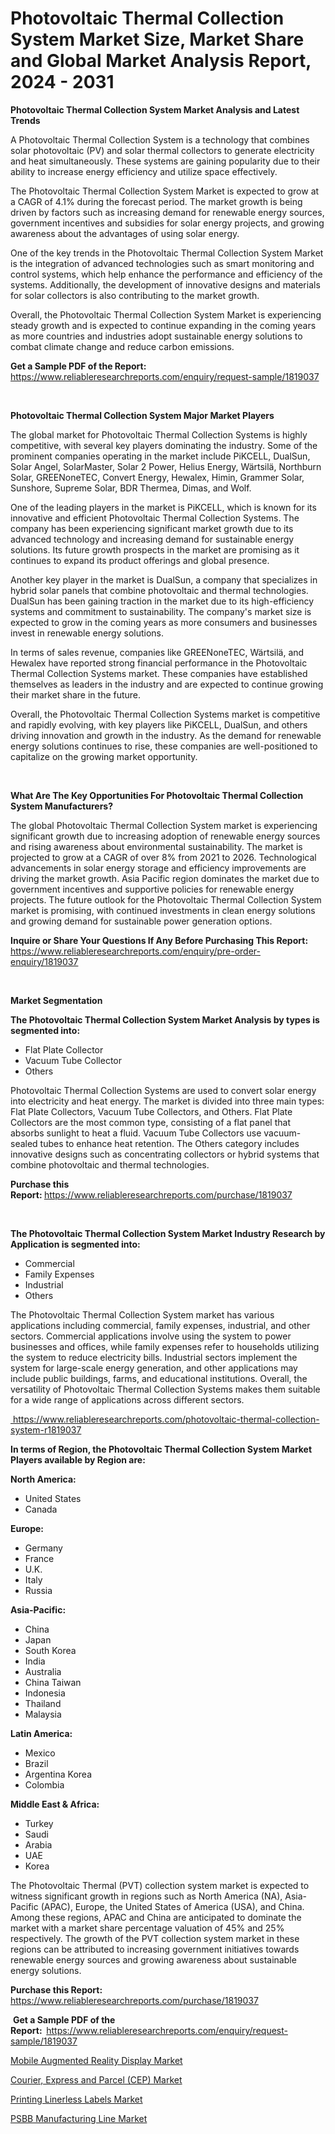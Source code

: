 <p><h1>Photovoltaic Thermal Collection System Market Size, Market Share and Global Market Analysis Report, 2024 - 2031</h1></p><p><strong>Photovoltaic Thermal Collection System Market Analysis and Latest Trends</strong></p>
<p><p>A Photovoltaic Thermal Collection System is a technology that combines solar photovoltaic (PV) and solar thermal collectors to generate electricity and heat simultaneously. These systems are gaining popularity due to their ability to increase energy efficiency and utilize space effectively.</p><p>The Photovoltaic Thermal Collection System Market is expected to grow at a CAGR of 4.1% during the forecast period. The market growth is being driven by factors such as increasing demand for renewable energy sources, government incentives and subsidies for solar energy projects, and growing awareness about the advantages of using solar energy.</p><p>One of the key trends in the Photovoltaic Thermal Collection System Market is the integration of advanced technologies such as smart monitoring and control systems, which help enhance the performance and efficiency of the systems. Additionally, the development of innovative designs and materials for solar collectors is also contributing to the market growth.</p><p>Overall, the Photovoltaic Thermal Collection System Market is experiencing steady growth and is expected to continue expanding in the coming years as more countries and industries adopt sustainable energy solutions to combat climate change and reduce carbon emissions.</p></p>
<p><strong>Get a Sample PDF of the Report:&nbsp;</strong> <a href="https://www.reliableresearchreports.com/enquiry/request-sample/1819037">https://www.reliableresearchreports.com/enquiry/request-sample/1819037</a></p>
<p>&nbsp;</p>
<p><strong>Photovoltaic Thermal Collection System Major Market Players</strong></p>
<p><p>The global market for Photovoltaic Thermal Collection Systems is highly competitive, with several key players dominating the industry. Some of the prominent companies operating in the market include PiKCELL, DualSun, Solar Angel, SolarMaster, Solar 2 Power, Helius Energy, Wärtsilä, Northburn Solar, GREENoneTEC, Convert Energy, Hewalex, Himin, Grammer Solar, Sunshore, Supreme Solar, BDR Thermea, Dimas, and Wolf.</p><p>One of the leading players in the market is PiKCELL, which is known for its innovative and efficient Photovoltaic Thermal Collection Systems. The company has been experiencing significant market growth due to its advanced technology and increasing demand for sustainable energy solutions. Its future growth prospects in the market are promising as it continues to expand its product offerings and global presence.</p><p>Another key player in the market is DualSun, a company that specializes in hybrid solar panels that combine photovoltaic and thermal technologies. DualSun has been gaining traction in the market due to its high-efficiency systems and commitment to sustainability. The company's market size is expected to grow in the coming years as more consumers and businesses invest in renewable energy solutions.</p><p>In terms of sales revenue, companies like GREENoneTEC, Wärtsilä, and Hewalex have reported strong financial performance in the Photovoltaic Thermal Collection Systems market. These companies have established themselves as leaders in the industry and are expected to continue growing their market share in the future.</p><p>Overall, the Photovoltaic Thermal Collection Systems market is competitive and rapidly evolving, with key players like PiKCELL, DualSun, and others driving innovation and growth in the industry. As the demand for renewable energy solutions continues to rise, these companies are well-positioned to capitalize on the growing market opportunity.</p></p>
<p>&nbsp;</p>
<p><strong>What Are The Key Opportunities For Photovoltaic Thermal Collection System Manufacturers?</strong></p>
<p><p>The global Photovoltaic Thermal Collection System market is experiencing significant growth due to increasing adoption of renewable energy sources and rising awareness about environmental sustainability. The market is projected to grow at a CAGR of over 8% from 2021 to 2026. Technological advancements in solar energy storage and efficiency improvements are driving the market growth. Asia Pacific region dominates the market due to government incentives and supportive policies for renewable energy projects. The future outlook for the Photovoltaic Thermal Collection System market is promising, with continued investments in clean energy solutions and growing demand for sustainable power generation options.</p></p>
<p><strong>Inquire or Share Your Questions If Any Before Purchasing This Report:</strong> <a href="https://www.reliableresearchreports.com/enquiry/pre-order-enquiry/1819037">https://www.reliableresearchreports.com/enquiry/pre-order-enquiry/1819037</a></p>
<p>&nbsp;</p>
<p><strong>Market Segmentation</strong></p>
<p><strong>The Photovoltaic Thermal Collection System Market Analysis by types is segmented into:</strong></p>
<p><ul><li>Flat Plate Collector</li><li>Vacuum Tube Collector</li><li>Others</li></ul></p>
<p><p>Photovoltaic Thermal Collection Systems are used to convert solar energy into electricity and heat energy. The market is divided into three main types: Flat Plate Collectors, Vacuum Tube Collectors, and Others. Flat Plate Collectors are the most common type, consisting of a flat panel that absorbs sunlight to heat a fluid. Vacuum Tube Collectors use vacuum-sealed tubes to enhance heat retention. The Others category includes innovative designs such as concentrating collectors or hybrid systems that combine photovoltaic and thermal technologies.</p></p>
<p><strong>Purchase this Report:&nbsp;</strong><a href="https://www.reliableresearchreports.com/purchase/1819037">https://www.reliableresearchreports.com/purchase/1819037</a></p>
<p>&nbsp;</p>
<p><strong>The Photovoltaic Thermal Collection System Market Industry Research by Application is segmented into:</strong></p>
<p><ul><li>Commercial</li><li>Family Expenses</li><li>Industrial</li><li>Others</li></ul></p>
<p><p>The Photovoltaic Thermal Collection System market has various applications including commercial, family expenses, industrial, and other sectors. Commercial applications involve using the system to power businesses and offices, while family expenses refer to households utilizing the system to reduce electricity bills. Industrial sectors implement the system for large-scale energy generation, and other applications may include public buildings, farms, and educational institutions. Overall, the versatility of Photovoltaic Thermal Collection Systems makes them suitable for a wide range of applications across different sectors.</p></p>
<p><a href="https://www.reliableresearchreports.com/photovoltaic-thermal-collection-system-r1819037">&nbsp;https://www.reliableresearchreports.com/photovoltaic-thermal-collection-system-r1819037</a></p>
<p><strong>In terms of Region, the Photovoltaic Thermal Collection System Market Players available by Region are:</strong></p>
<p>
    <p> <strong> North America: </strong>
        <ul>
            <li>United States</li>
            <li>Canada</li>
        </ul>
        </p> 
    <p> <strong> Europe: </strong>
        <ul>
            <li>Germany</li>
            <li>France</li>
            <li>U.K.</li>
            <li>Italy</li>
            <li>Russia</li>
        </ul>
        </p> 
    <p> <strong> Asia-Pacific: </strong>
        <ul>
            <li>China</li>
            <li>Japan</li>
            <li>South Korea</li>
            <li>India</li>
            <li>Australia</li>
            <li>China Taiwan</li>
            <li>Indonesia</li>
            <li>Thailand</li>
            <li>Malaysia</li>
        </ul>
        </p> 
    <p> <strong> Latin America: </strong>
        <ul>
            <li>Mexico</li>
            <li>Brazil</li>
            <li>Argentina Korea</li>
            <li>Colombia</li>
        </ul>
        </p> 
    <p> <strong> Middle East & Africa: </strong>
        <ul>
            <li>Turkey</li>
            <li>Saudi</li>
            <li>Arabia</li>
            <li>UAE</li>
            <li>Korea</li>
        </ul>
    </p>
    </p>
<p><p>The Photovoltaic Thermal (PVT) collection system market is expected to witness significant growth in regions such as North America (NA), Asia-Pacific (APAC), Europe, the United States of America (USA), and China. Among these regions, APAC and China are anticipated to dominate the market with a market share percentage valuation of 45% and 25% respectively. The growth of the PVT collection system market in these regions can be attributed to increasing government initiatives towards renewable energy sources and growing awareness about sustainable energy solutions.</p></p>
<p><strong>Purchase this Report: </strong><a href="https://www.reliableresearchreports.com/purchase/1819037">https://www.reliableresearchreports.com/purchase/1819037</a></p>
<p>&nbsp;<strong>Get a Sample PDF of the Report:&nbsp;&nbsp;</strong><a href="https://www.reliableresearchreports.com/enquiry/request-sample/1819037">https://www.reliableresearchreports.com/enquiry/request-sample/1819037</a></p>
<p><strong></strong></p>
<p><p><a href="https://github.com/Brown8Reggie/Market-Research-Report-List-1/blob/main/mobile-augmented-reality-display-market.md">Mobile Augmented Reality Display Market</a></p><p><a href="https://issuu.com/reportprime-2/docs/courier-express-and-parcel-cep-mark_672f176f28ab93">Courier, Express and Parcel (CEP) Market</a></p><p><a href="https://github.com/riwar777/Market-Research-Report-List-1/blob/main/printing-linerless-labels-market.md">Printing Linerless Labels Market</a></p><p><a href="https://issuu.com/reportprime-2/docs/psbb-manufacturing-line-market-size-2030.pptx">PSBB Manufacturing Line Market</a></p></p>